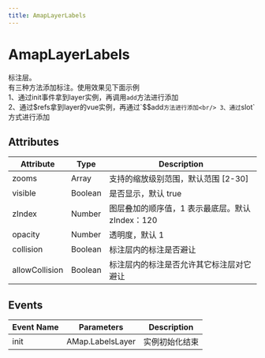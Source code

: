 ```yaml
---
title: AmapLayerLabels
---
```


# AmapLayerLabels
标注层。<br/>
有三种方法添加标注。使用效果见下面示例<br/>
1、通过init事件拿到layer实例，再调用`add`方法进行添加<br/>
2、通过$refs拿到layer的vue实例，再通过`$$add`方法进行添加<br/>
3、通过`slot`方式进行添加

## Attributes

Attribute | Type | Description
---|---|---|
zooms | Array | 支持的缩放级别范围，默认范围 [2-30]
visible | Boolean | 是否显示，默认 true
zIndex | Number | 图层叠加的顺序值，1 表示最底层。默认 zIndex：120
opacity | Number | 透明度，默认 1
collision | Boolean | 标注层内的标注是否避让
allowCollision | Boolean | 标注层内的标注是否允许其它标注层对它避让

## Events

Event Name | Parameters | Description
---|---|---|
init | AMap.LabelsLayer | 实例初始化结束


